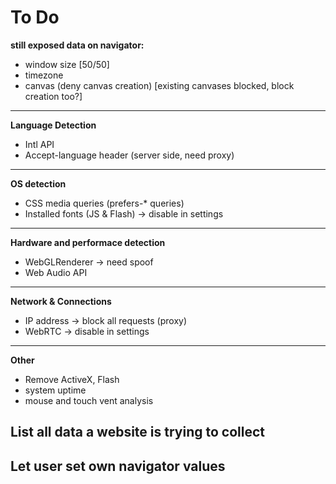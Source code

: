 # To Do

**still exposed data on navigator:**

- window size [50/50]
- timezone 
- canvas (deny canvas creation) [existing canvases blocked, block creation too?]

****

**Language Detection**

- Intl API
- Accept-language header (server side, need proxy)

****

**OS detection**

- CSS media queries (prefers-* queries)
- Installed fonts (JS & Flash) -> disable in settings


****

**Hardware and performace detection**

- WebGLRenderer -> need spoof
- Web Audio API


****

**Network & Connections**

- IP address -> block all requests (proxy)
- WebRTC -> disable in settings


****

**Other**

- Remove ActiveX, Flash
- system uptime
- mouse and touch vent analysis 


## List all data a website is trying to collect

## Let user set own navigator values